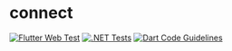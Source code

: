 # connect
[![Flutter Web Test](https://github.com/CZ-connect/CZ-Connect/actions/workflows/dart.yml/badge.svg)](https://github.com/CZ-connect/CZ-Connect/actions/workflows/dart.yml)
[![.NET Tests](https://github.com/CZ-connect/CZ-Connect/actions/workflows/backend_tests.yml/badge.svg)](https://github.com/CZ-connect/CZ-Connect/actions/workflows/backend_tests.yml)
[![Dart Code Guidelines](https://github.com/CZ-connect/CZ-Connect/actions/workflows/dart_code_guidelines.yml/badge.svg)](https://github.com/CZ-connect/CZ-Connect/actions/workflows/dart_code_guidelines.yml)
